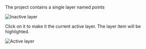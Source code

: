The project contains a single layer named *points*

![Inactive layer](../inactivelayer.png)

Click on it to make it the current active layer. The layer item will be highlighted.

![Active layer](../activelayer.png)

